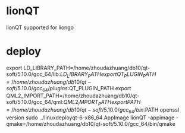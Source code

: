 # lionQT
lionQT supported for liongo

# deploy
export LD_LIBRARY_PATH=/home/zhoudazhuang/db10/qt-soft/5.10.0/gcc_64/lib:$LD_LIBRARY_PATH
export QT_PLUGIN_PATH=/home/zhoudazhuang/db10/qt-soft/5.10.0/gcc_64/plugins:$QT_PLUGIN_PATH
export QML2_IMPORT_PATH=/home/zhoudazhuang/db10/qt-soft/5.10.0/gcc_64/qml:$QML2_IMPORT_PATH
export PATH=/home/zhoudazhuang/db10/qt-soft/5.10.0/gcc_64/bin:$PATH
openssl version
sudo ../linuxdeployqt-6-x86_64.AppImage lionQT -appimage -qmake=/home/zhoudazhuang/db10/qt-soft/5.10.0/gcc_64/bin/qmake
